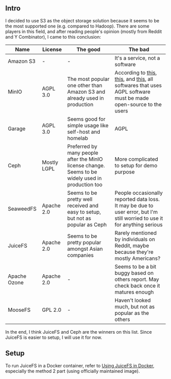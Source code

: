 ## Intro

I decided to use S3 as the object storage solution because it seems to be the most supported one (e.g. compared to Hadoop). There are some players in this field, and after reading people's opinion (mostly from Reddit and Y Combinator), I came to this conclusion:

|Name|License|The good|The bad|
|---|---|---|---|
|Amazon S3|-|-|It's a service, not a software|
|MinIO|AGPL 3.0|The most popular one other than Amazon S3 and already used in production|According to [this](https://blog.min.io/from-open-source-to-free-and-open-source-minio-is-now-fully-licensed-under-gnu-agplv3), [this](https://github.com/minio/minio/issues/13308), and [this](https://opensource.stackexchange.com/a/663), all softwares that uses AGPL software must be made open-source to the users |
|Garage|AGPL 3.0|Seems good for simple usage like self-host and homelab|AGPL|
|Ceph|Mostly LGPL|Preferred by many people after the MinIO license change. Seems to be widely used in production too|More complicated to setup for demo purpose|
|SeaweedFS|Apache 2.0|Seems to be pretty well received and easy to setup, but not as popular as Ceph|People occasionally reported data loss. It may be due to user error, but I'm still worried to use it for anything serious|
|JuiceFS|Apache 2.0|Seems to be pretty popular amongst Asian companies|Rarely mentioned by individuals on Reddit, maybe because they're mostly Americans?|
|Apache Ozone|Apache 2.0|-|Seems to be a bit buggy based on others report. May check back once it matures enough|
|MooseFS|GPL 2.0|-|Haven't looked much, but not as popular as the others|

In the end, I think JuiceFS and Ceph are the winners on this list. Since JuiceFS is easier to setup, I will use it for now.

## Setup

To run JuiceFS in a Docker container, refer to [Using JuiceFS in Docker](https://juicefs.com/docs/community/juicefs_on_docker/), especially the method 2 part (using officially maintained image).